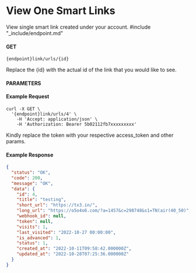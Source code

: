 # View One Smart Links

View single smart link created under your account.
#include "_include/endpoint.md"

#### GET

```
{endpoint}link/urls/{id}
```
Replace the {id} with the actual id of the link that you would like to see.

#### PARAMETERS

#### Example Request

```
curl -X GET \
  '{endpoint}link/urls/4' \
    -H 'Accept: application/json' \
    -H 'Authorization: Bearer 5b02112fb7xxxxxxxxx'
```

Kindly replace the token with your respective access_token and other params.

#### Example Response

```json
{
  "status": "OK",
  "code": 200,
  "message": "OK",
  "data": {
    "id": 4,
    "title": "testing",
    "short_url": "https://tx3.in/",
    "long_url": "https://o5o4o6.com/?a=1457&c=298748&s1=TN(air(40_50)",
    "webhook_id": null,
    "token": null,
    "visits": 1,
    "last_visited": "2022-10-27 00:00:00",
    "is_advanced": 1,
    "status": 1,
    "created_at": "2022-10-11T09:58:42.000000Z",
    "updated_at": "2022-10-28T07:25:36.000000Z"
  }
}
```
